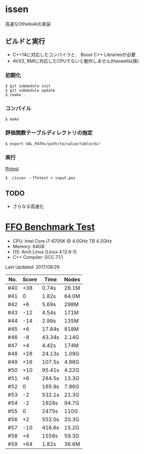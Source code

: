 issen
=====

高速なOthelloAIの実装

## ビルドと実行

- C++14に対応したコンパイラと、 Boost C++ Librariesが必要
- AVX2, BMIに対応したCPUでないと動作しません(Haswell以降)

### 初期化

```
$ git submodule init
$ git submodule update
$ cmake .
```

### コンパイル

    $ make
    
### 評価関数テーブルディレクトリの指定

    $ export VAL_PATH=/path/to/value/table/dir

### 実行

[ffotest](http://www.radagast.se/othello/ffotest.html)

    $ ./issen --ffotest < input.pos

## TODO

- さらなる高速化

# [FFO Benchmark Test](http://www.radagast.se/othello/ffotest.html)

* CPU: Intel Core i7-6700K @ 4.0GHz TB 4.2GHz
* Memory: 64GB
* OS: Arch Linux (Linux 4.12.6-1)
* C++ Compiler: GCC 7.1.1

Last Updated: 2017/08/26

|No.|Score| Time |Nodes|
|---|-----|------|-----|
|#40|  +38| 0.74s|28.1M|
|#41|    0| 1.82s|64.0M|
|#42|   +6| 5.69s| 298M|
|#43|  -12| 4.54s| 171M|
|#44|  -14| 2.99s| 135M|
|#45|   +6|17.84s| 818M|
|#46|   -8|43.34s|2.14G|
|#47|   +4| 4.42s| 174M|
|#48|  +28|24.13s|1.09G|
|#49|  +16|107.5s|4.98G|
|#50|  +10|95.41s|4.22G|
|#51|   +6|284.5s|13.3G|
|#52|    0|165.9s|7.86G|
|#53|   -2|532.1s|21.3G|
|#54|   -2| 1928s|94.7G|
|#55|    0| 2475s| 110G|
|#56|   +2|552.0s|20.3G|
|#57|  -10|416.6s|15.2G|
|#58|   +4| 1558s|59.3G|
|#59|  +64| 1.82s|36.6M|
